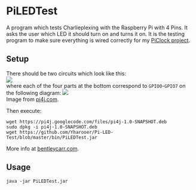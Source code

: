 PiLEDTest
===========
A program which tests Charlieplexing with the Raspberry Pi with 4 Pins. It asks the user which LED it should turn on and turns it on. It is the testing program to make sure everything is wired correctly for my <a href="https://github.com/Yharooer/Pi-LED-Clock.git">PiClock project</a>.
  
## Setup ##
There should be two circuits which look like this:  
<img xlink:href="http://bentleycarr.com/res_local/tech/clock_charlieplexing.svg" src="http://bentleycarr.com/res_local/tech/clock_charlieplexing.svg" />  
where each of the four parts at the bottom correspond to `GPIO0`-`GPIO7` on the following diagram:
<img src="http://pi4j.com/images/p1header.png" />  
Image from <a href="http://pi4j.com/usage#Pin_Numbering">pi4j.com</a>.  
  
Then execute:

    wget https://pi4j.googlecode.com/files/pi4j-1.0-SNAPSHOT.deb
    sudo dpkg -i pi4j-1.0-SNAPSHOT.deb
    wget https://github.com/Yharooer/Pi-LED-Test/blob/master/bin/PiLEDTest.jar
  

More info at <a href="http://bentleycarr.com/tech/ledclock.html">bentleycarr.com</a>.
## Usage ##
    java -jar PiLEDTest.jar

